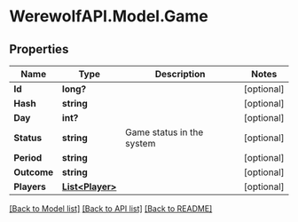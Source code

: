 # WerewolfAPI.Model.Game
## Properties

Name | Type | Description | Notes
------------ | ------------- | ------------- | -------------
**Id** | **long?** |  | [optional] 
**Hash** | **string** |  | [optional] 
**Day** | **int?** |  | [optional] 
**Status** | **string** | Game status in the system | [optional] 
**Period** | **string** |  | [optional] 
**Outcome** | **string** |  | [optional] 
**Players** | [**List&lt;Player&gt;**](Player.md) |  | [optional] 

[[Back to Model list]](../README.md#documentation-for-models) [[Back to API list]](../README.md#documentation-for-api-endpoints) [[Back to README]](../README.md)

